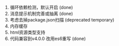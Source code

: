 1. 循环依赖检测，默认开启 (done)
2. 消息提示机制完善或抽离 (done)
3. 考虑去掉package.json扫描 (deprecated temporary)
4. 内存缓存
5. html资源类型支持
6. 代码兼容到v4.0.0 改用es6重写 (done)